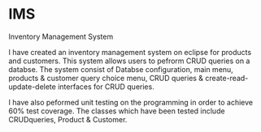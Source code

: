 # IMS
Inventory Management System

I have created an inventory management system on eclipse for products and customers. This system allows users to pefrorm CRUD queries on a databse.
The system consist of Databse configuration, main menu, products & customer query choice menu, CRUD queries & create-read-update-delete interfaces for CRUD queries. 

I have also peformed unit testing on the programming in order to achieve 60% test coverage.
The classes which have been tested include CRUDqueries, Product & Customer.


